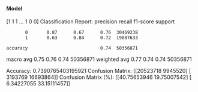 #### Model
[1 1 1 ... 1 0 0]
Classification Report:
              precision    recall  f1-score   support

           0       0.87      0.67      0.76  30469238
           1       0.63      0.84      0.72  19887633

    accuracy                           0.74  50356871
   macro avg       0.75      0.76      0.74  50356871
weighted avg       0.77      0.74      0.74  50356871

Accuracy: 0.7390765403195921
Confusion Matrix:
[[20523718  9945520]
 [ 3193769 16693864]]
Confusion Matrix (%):
[[40.75653946 19.75007542]
 [ 6.34227055 33.15111457]]
